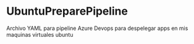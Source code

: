 # UbuntuPreparePipeline
Archivo YAML para pipeline Azure Devops para despelegar apps en mis maquinas virtuales ubuntu
